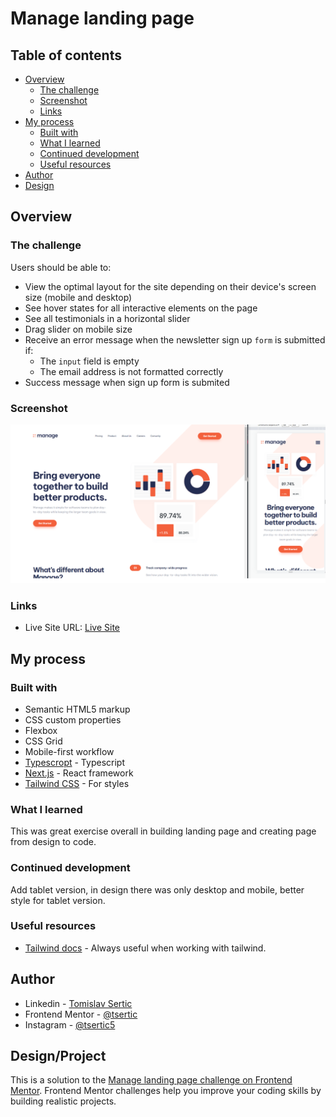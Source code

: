 # Manage landing page

## Table of contents

- [Overview](#overview)
  - [The challenge](#the-challenge)
  - [Screenshot](#screenshot)
  - [Links](#links)
- [My process](#my-process)
  - [Built with](#built-with)
  - [What I learned](#what-i-learned)
  - [Continued development](#continued-development)
  - [Useful resources](#useful-resources)
- [Author](#author)
- [Design](#design/project)

## Overview

### The challenge

Users should be able to:

- View the optimal layout for the site depending on their device's screen size (mobile and desktop)
- See hover states for all interactive elements on the page
- See all testimonials in a horizontal slider
- Drag slider on mobile size
- Receive an error message when the newsletter sign up `form` is submitted if:
  - The `input` field is empty
  - The email address is not formatted correctly
- Success message when sign up form is submited

### Screenshot

![](./screenshot.png)

### Links

- Live Site URL: [Live Site]()

## My process

### Built with

- Semantic HTML5 markup
- CSS custom properties
- Flexbox
- CSS Grid
- Mobile-first workflow
- [Typescropt](https://www.typescriptlang.org/) - Typescript
- [Next.js](https://nextjs.org/) - React framework
- [Tailwind CSS](https://tailwindcss.com/) - For styles

### What I learned

This was great exercise overall in building landing page and creating page from design to code.

### Continued development

Add tablet version, in design there was only desktop and mobile, better style for tablet version.

### Useful resources

- [Tailwind docs](https://tailwindcss.com/docs/) - Always useful when working with tailwind.

## Author

- Linkedin - [Tomislav Sertic](https://www.linkedin.com/in/tomislav-serti%C4%87-85a0941a3/)
- Frontend Mentor - [@tsertic](https://www.frontendmentor.io/profile/tsertic)
- Instagram - [@tsertic5](https://www.instagram.com/tsertic5/)

## Design/Project

This is a solution to the [Manage landing page challenge on Frontend Mentor](https://www.frontendmentor.io/challenges/manage-landing-page-SLXqC6P5). Frontend Mentor challenges help you improve your coding skills by building realistic projects.
